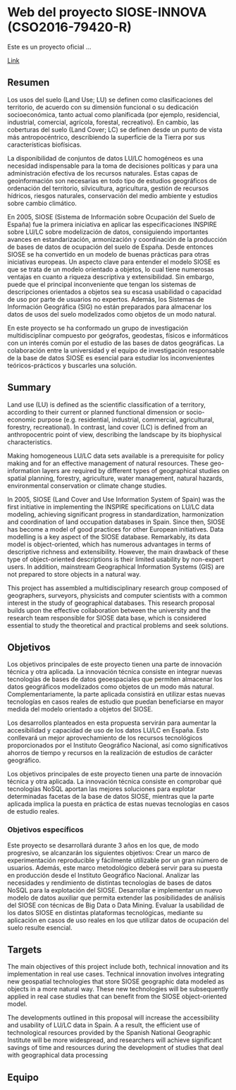 # Web del proyecto SIOSE-INNOVA (CSO2016-79420-R)

Este es un proyecto oficial ...

[Link](www.ua.es)

## Resumen
Los usos del suelo (Land Use; LU) se definen como clasificaciones del territorio, de acuerdo con su dimensión funcional o su dedicación socioeconómica, tanto actual como planificada (por ejemplo, residencial, industrial, comercial, agrícola, forestal, recreativo). En cambio, las coberturas del suelo (Land Cover; LC) se definen desde un punto de vista más antropocéntrico, describiendo la superficie de la Tierra por sus características biofísicas.

La disponibilidad de conjuntos de datos LU/LC homogéneos es una necesidad indispensable para la toma de decisiones políticas y para una administración efectiva de los recursos naturales. Estas capas de geoinformación son necesarias en todo tipo de estudios geográficos de ordenación del territorio, silvicultura, agricultura, gestión de recursos hídricos, riesgos naturales, conservación del medio ambiente y estudios sobre cambio climático.

En 2005, SIOSE (Sistema de Información sobre Ocupación del Suelo de España) fue la primera iniciativa en aplicar las especificaciones INSPIRE sobre LU/LC sobre modelización de datos, consiguiendo importantes avances en estandarización, armonización y coordinación de la producción de bases de datos de ocupación del suelo de España. Desde entonces SIOSE se ha convertido en un modelo de buenas prácticas para otras iniciativas europeas. Un aspecto clave para entender el modelo SIOSE es que se trata de un modelo orientado a objetos, lo cual tiene numerosas ventajas en cuanto a riqueza descriptiva y extensibilidad. Sin embargo, puede que el principal inconveniente que tengan los sistemas de descripciones orientados a objetos sea su escasa usabilidad o capacidad de uso por parte de usuarios no expertos. Además, los Sistemas de Información Geográfica (SIG) no están preparados para almacenar los datos de usos del suelo modelizados como objetos de un modo natural.

En este proyecto se ha conformado un grupo de investigación multidisciplinar compuesto por geógrafos, geodestas, físicos e informáticos con un interés común por el estudio de las bases de datos geográficas. La colaboración entre la universidad y el equipo de investigación responsable de la base de datos SIOSE es esencial para estudiar los inconvenientes teóricos-prácticos y buscarles una solución.

## Summary

Land use (LU) is defined as the scientific classification of a territory, according to their current or planned functional dimension or socio-economic purpose (e.g. residential, industrial, commercial, agricultural, forestry, recreational). In contrast, land cover (LC) is defined from an anthropocentric point of view, describing the landscape by its biophysical characteristics.

Making homogeneous LU/LC data sets available is a prerequisite for policy making and for an effective management of natural resources. These geo-information layers are required by different types of geographical studies on spatial planning, forestry, agriculture, water management, natural hazards, environmental conservation or climate change studies.

In 2005, SIOSE (Land Cover and Use Information System of Spain) was the first initiative in implementing the INSPIRE specifications on LU/LC data modeling, achieving significant progress in standardization, harmonization and coordination of land occupation databases in Spain. Since then, SIOSE has become a model of good practices for other European initiatives. Data modelling is a key aspect of the SIOSE database. Remarkably, its data model is object-oriented, which has numerous advantages in terms of descriptive richness and extensibility. However, the main drawback of these type of object-oriented descriptions is their limited usability by non-expert users. In addition, mainstream Geographical Information Systems (GIS) are not prepared to store objects in a natural way.

This project has assembled a multidisciplinary research group composed of geographers, surveyors, physicists and computer scientists with a common interest in the study of geographical databases. This research proposal builds upon the effective collaboration between the university and the research team responsible for SIOSE data base, which is considered essential to study the theoretical and practical problems and seek solutions.

## Objetivos

Los objetivos principales de este proyecto tienen una parte de innovación técnica y otra aplicada. La innovación técnica consiste en integrar nuevas tecnologías de bases de datos geoespaciales que permiten almacenar los datos geográficos modelizados como objetos de un modo más natural. Complementariamente, la parte aplicada consistirá en utilizar estas nuevas tecnologías en casos reales de estudio que puedan beneficiarse en mayor medida del modelo orientado a objetos del SIOSE.

Los desarrollos planteados en esta propuesta servirán para aumentar la accesibilidad y capacidad de uso de los datos LU/LC en España. Esto conllevará un mejor aprovechamiento de los recursos tecnológicos proporcionados por el Instituto Geográfico Nacional, así como significativos ahorros de tiempo y recursos en la realización de estudios de carácter geográfico.

Los objetivos principales de este proyecto tienen una parte de innovación técnica y otra aplicada. La innovación técnica consiste en comprobar qué tecnologías NoSQL aportan las mejores soluciones para explotar determinadas facetas de la base de datos SIOSE, mientras que la parte aplicada implica la puesta en práctica de estas nuevas tecnologías en casos de estudio reales.

### Objetivos específicos
Este proyecto se desarrollará durante 3 años en los que, de modo progresivo, se alcanzarán los siguientes objetivos:
Crear un marco de experimentación reproducible y fácilmente utilizable por un gran número de usuarios. Además, este marco metodológico deberá servir para su puesta en producción desde el Instituto Geográfico Nacional.
Analizar las necesidades y rendimiento de distintas tecnologías de bases de datos NoSQL para la explotación del SIOSE.
Desarrollar e implementar un nuevo modelo de datos auxiliar que permita extender las posibilidades de análisis del SIOSE con técnicas de Big Data o Data Mining.
Evaluar la usabilidad de los datos SIOSE en distintas plataformas tecnológicas, mediante su aplicación en casos de uso reales en los que utilizar datos de ocupación del suelo resulte esencial.


## Targets

The main objectives of this project include both, technical innovation and its implementation in real use cases. Technical innovation involves integrating new geospatial technologies that store SIOSE geographic data modeled as objects in a more natural way. These new technologies will be subsequently applied in real case studies that can benefit from the SIOSE object-oriented model.

The developments outlined in this proposal will increase the accessibility and usability of  LU/LC data in Spain. A a result, the efficient use of technological resources provided by the Spanish National Geographic Institute will be more widespread, and researchers will achieve significant savings of time and resources during the development of studies that deal with geographical data processing


## Equipo

